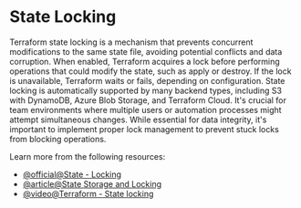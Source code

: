# State Locking

Terraform state locking is a mechanism that prevents concurrent modifications to the same state file, avoiding potential conflicts and data corruption. When enabled, Terraform acquires a lock before performing operations that could modify the state, such as apply or destroy. If the lock is unavailable, Terraform waits or fails, depending on configuration. State locking is automatically supported by many backend types, including S3 with DynamoDB, Azure Blob Storage, and Terraform Cloud. It's crucial for team environments where multiple users or automation processes might attempt simultaneous changes. While essential for data integrity, it's important to implement proper lock management to prevent stuck locks from blocking operations.

Learn more from the following resources:

- [@official@State - Locking](https://developer.hashicorp.com/terraform/language/state/locking)
- [@article@State Storage and Locking](https://developer.hashicorp.com/terraform/language/state/backends)
- [@video@Terraform - State locking](https://www.youtube.com/watch?v=QdDCUpggmrw)